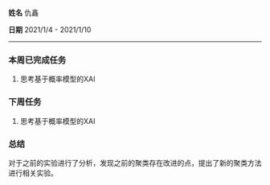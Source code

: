 **姓名** 仇鑫

**日期** 2021/1/4 - 2021/1/10

------

### 本周已完成任务

1. 思考基于概率模型的XAI

### 下周任务

1. 思考基于概率模型的XAI

### 总结

对于之前的实验进行了分析，发现之前的聚类存在改进的点，提出了新的聚类方法进行相关实验。